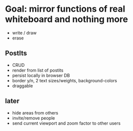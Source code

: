 # Goal: mirror functions of real whiteboard and nothing more

- write / draw
- erase

## PostIts

- CRUD
- render from list of postits
- persist locally in browser DB
- border y/n, 2 text sizes/weights, background-colors
- draggable

## later
- hide areas from others
- invite/remove people
- send current viewport and zoom factor to other users